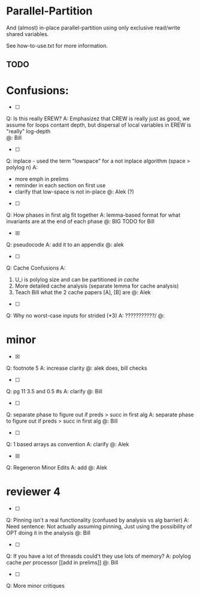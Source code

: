 # Parallel-Partition
And (almost) in-place parallel-partition using only exclusive read/write shared variables.

See how-to-use.txt for more information.


## TODO

# Confusions:

- [ ]
Q: Is this really EREW?
A: Emphasizez that CREW is really just as good, we assume for loops contant depth, but dispersal of local variables in EREW is "really" log-depth  
@: Bill

- [ ]
Q: inplace - used the term "lowspace" for a not inplace algorithm (space > polylog n)
A: 
  * more emph in prelims
  * reminder in each section on first use
  * clarify that low-space is not in-place
@: Alek (?)

- [ ]
Q: How phases in first alg fit together
A: lemma-based format for what invariants are at the end of each phase
@: BIG TODO for Bill

- [X]
Q: pseudocode
A: add it to an appendix
@: alek

- [ ]
Q: Cache Confusions
A:
  1) U_i is polylog size and can be partitioned _in cache_
  2) More detailed cache analysis (separate lemma for cache analysis)
  3) Teach Bill what the 2 cache papers [A], [B] are
@: Alek

- [ ]
Q: Why no worst-case inputs for strided (*3)
A: ???????????/
@:

# minor

- [X]
Q: footnote 5 
A: increase clarity
@: alek does, bill checks

- [ ]
Q: pg 11 3.5 and 0.5 #s
A: clarify
@: Bill

- [ ]
Q: separate phase to figure out if preds > succ in first alg
A: separate phase to figure out if preds > succ in first alg
@: Bill

- [ ]
Q: 1 based arrays as convention
A: clarify
@: Alek

- [X]
Q: Regeneron Minor Edits
A: add
@: Alek

# reviewer 4

- [ ]
Q: Pinning isn't a real functionality (confused by analysis vs alg barrier)
A: Need sentence: Not actually assuming pinning, Just using the possibility of OPT doing it in the analysis
@: Bill

- [ ]
Q: If you have a lot of threasds could't they use lots of memory?
A: polylog cache *per* processor  [[add in prelims]]
@: Bill

- [ ]
Q: More minor critiques



